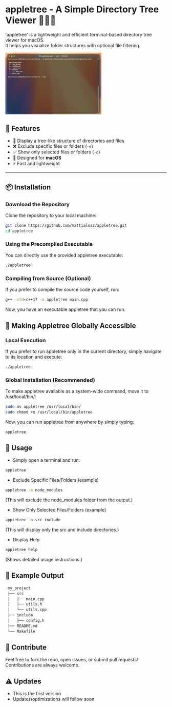 # appletree - A Simple Directory Tree Viewer 🍏🌳✨

'appletree' is a lightweight and efficient terminal-based directory tree viewer for macOS.  
It helps you visualize folder structures with optional file filtering.

<img src="img/terminal.png" alt="appletree Screenshot" width="300">

## 📌 Features
- 📂 Display a tree-like structure of directories and files
- ❌ Exclude specific files or folders (`-e`)
- ✅ Show only selected files or folders (`-o`)
- 🔧 Designed for **macOS**
- ⚡ Fast and lightweight

---

## 📦 Installation

### Download the Repository
Clone the repository to your local machine:
```bash
git clone https://github.com/mattialosz/appletree.git
cd appletree
```

### Using the Precompiled Executable
You can directly use the provided appletree executable:
```bash
./appletree
```

### Compiling from Source (Optional)
If you prefer to compile the source code yourself, run:
```bash
g++ -std=c++17 -o appletree main.cpp
```
Now, you have an executable appletree that you can run.

## 🚀 Making Appletree Globally Accessible
### Local Execution
If you prefer to run appletree only in the current directory, simply navigate to its location and execute:
```bash
./appletree
```

### Global Installation (Recommended)
To make appletree available as a system-wide command, move it to /usr/local/bin/:
```bash
sudo mv appletree /usr/local/bin/
sudo chmod +x /usr/local/bin/appletree
```
Now, you can run appletree from anywhere by simply typing:
```bash
appletree
```

## 📖 Usage

- Simply open a terminal and run:
```bash
appletree
```


- Exclude Specific Files/Folders (example)
```bash
appletree -e node_modules
```
(This will exclude the node_modules folder from the output.)


- Show Only Selected Files/Folders (example)
```bash
appletree -o src include
```
(This will display only the src and include directories.)


- Display Help
```bash
appletree help
```
(Shows detailed usage instructions.)

## 📜 Example Output
```bash
 my_project
 ├── src
 │   ├── main.cpp
 │   ├── utils.h
 │   └── utils.cpp
 ├── include
 │   ├── config.h
 ├── README.md
 └── Makefile
```

## 🚀 Contribute
Feel free to fork the repo, open issues, or submit pull requests! Contributions are always welcome.

## ⚠️ Updates
- This is the first version
- Updates/optimizations will follow soon
